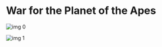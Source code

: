 # War for the Planet of the Apes

![img 0](https://i.imgur.com/R3wDV26.jpg)

![img 1](https://i.imgur.com/S0pzCEd.jpg)

